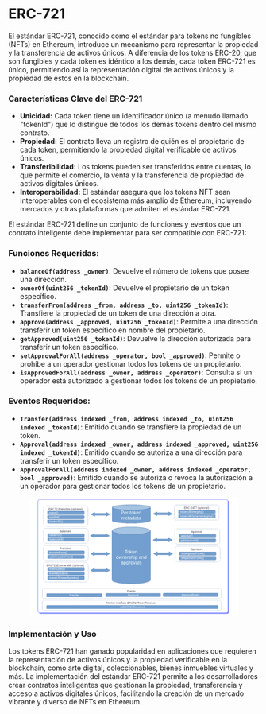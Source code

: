 # ERC-721

El estándar ERC-721, conocido como el estándar para tokens no fungibles (NFTs) en Ethereum, introduce un mecanismo para representar la propiedad y la transferencia de activos únicos. A diferencia de los tokens ERC-20, que son fungibles y cada token es idéntico a los demás, cada token ERC-721 es único, permitiendo así la representación digital de activos únicos y la propiedad de estos en la blockchain.

### **Características Clave del ERC-721**

* **Unicidad:** Cada token tiene un identificador único (a menudo llamado "tokenId") que lo distingue de todos los demás tokens dentro del mismo contrato.
* **Propiedad:** El contrato lleva un registro de quién es el propietario de cada token, permitiendo la propiedad digital verificable de activos únicos.
* **Transferibilidad:** Los tokens pueden ser transferidos entre cuentas, lo que permite el comercio, la venta y la transferencia de propiedad de activos digitales únicos.
* **Interoperabilidad:** El estándar asegura que los tokens NFT sean interoperables con el ecosistema más amplio de Ethereum, incluyendo mercados y otras plataformas que admiten el estándar ERC-721.

El estándar ERC-721 define un conjunto de funciones y eventos que un contrato inteligente debe implementar para ser compatible con ERC-721:

### **Funciones Requeridas:**

* **`balanceOf(address _owner)`**: Devuelve el número de tokens que posee una dirección.
* **`ownerOf(uint256 _tokenId)`**: Devuelve el propietario de un token específico.
* **`transferFrom(address _from, address _to, uint256 _tokenId)`**: Transfiere la propiedad de un token de una dirección a otra.
* **`approve(address _approved, uint256 _tokenId)`**: Permite a una dirección transferir un token específico en nombre del propietario.
* **`getApproved(uint256 _tokenId)`**: Devuelve la dirección autorizada para transferir un token específico.
* **`setApprovalForAll(address _operator, bool _approved)`**: Permite o prohíbe a un operador gestionar todos los tokens de un propietario.
* **`isApprovedForAll(address _owner, address _operator)`**: Consulta si un operador está autorizado a gestionar todos los tokens de un propietario.

### **Eventos Requeridos:**

* **`Transfer(address indexed _from, address indexed _to, uint256 indexed _tokenId)`**: Emitido cuando se transfiere la propiedad de un token.
* **`Approval(address indexed _owner, address indexed _approved, uint256 indexed _tokenId)`**: Emitido cuando se autoriza a una dirección para transferir un token específico.
* **`ApprovalForAll(address indexed _owner, address indexed _operator, bool _approved)`**: Emitido cuando se autoriza o revoca la autorización a un operador para gestionar todos los tokens de un propietario.

<figure><img src="../../.gitbook/assets/Modulo 3-2.png" alt=""><figcaption></figcaption></figure>

### **Implementación y Uso**

Los tokens ERC-721 han ganado popularidad en aplicaciones que requieren la representación de activos únicos y la propiedad verificable en la blockchain, como arte digital, coleccionables, bienes inmuebles virtuales y más. La implementación del estándar ERC-721 permite a los desarrolladores crear contratos inteligentes que gestionan la propiedad, transferencia y acceso a activos digitales únicos, facilitando la creación de un mercado vibrante y diverso de NFTs en Ethereum.
